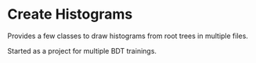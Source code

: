 # Create Histograms

Provides a few classes to draw histograms from root trees in multiple files.

Started as a project for multiple BDT trainings.
